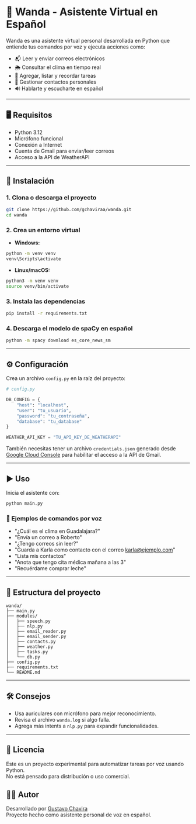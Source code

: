 # 🤖 Wanda - Asistente Virtual en Español

Wanda es una asistente virtual personal desarrollada en Python que entiende tus comandos por voz y ejecuta acciones como:

- 📬 Leer y enviar correos electrónicos
- 🌦️ Consultar el clima en tiempo real
- 📝 Agregar, listar y recordar tareas
- 📇 Gestionar contactos personales
- 🔊 Hablarte y escucharte en español

---

## 🖥️ Requisitos

- Python 3.12
- Micrófono funcional
- Conexión a Internet
- Cuenta de Gmail para enviar/leer correos
- Acceso a la API de WeatherAPI

---

## 🔧 Instalación

### 1. Clona o descarga el proyecto

```bash
git clone https://github.com/gchaviraa/wanda.git
cd wanda
```

### 2. Crea un entorno virtual

- **Windows:**

```bash
python -m venv venv
venv\Scripts\activate
```

- **Linux/macOS:**

```bash
python3 -m venv venv
source venv/bin/activate
```

### 3. Instala las dependencias

```bash
pip install -r requirements.txt
```

### 4. Descarga el modelo de spaCy en español

```bash
python -m spacy download es_core_news_sm
```

---

## ⚙️ Configuración

Crea un archivo `config.py` en la raíz del proyecto:

```python
# config.py

DB_CONFIG = {
    "host": "localhost",
    "user": "tu_usuario",
    "password": "tu_contraseña",
    "database": "tu_database"
}

WEATHER_API_KEY = "TU_API_KEY_DE_WEATHERAPI"
```

También necesitas tener un archivo `credentials.json` generado desde [Google Cloud Console](https://console.cloud.google.com/) para habilitar el acceso a la API de Gmail.

---

## ▶️ Uso

Inicia el asistente con:

```bash
python main.py
```

### 📣 Ejemplos de comandos por voz

- "¿Cuál es el clima en Guadalajara?"
- "Envía un correo a Roberto"
- "¿Tengo correos sin leer?"
- "Guarda a Karla como contacto con el correo karla@ejemplo.com"
- "Lista mis contactos"
- "Anota que tengo cita médica mañana a las 3"
- "Recuérdame comprar leche"

---

## 📁 Estructura del proyecto

```
wanda/
├── main.py
├── modules/
│   ├── speech.py
│   ├── nlp.py
│   ├── email_reader.py
│   ├── email_sender.py
│   ├── contacts.py
│   ├── weather.py
│   ├── tasks.py
│   └── db.py
├── config.py
├── requirements.txt
└── README.md
```

---

## 🛠 Consejos

- Usa auriculares con micrófono para mejor reconocimiento.
- Revisa el archivo `wanda.log` si algo falla.
- Agrega más intents a `nlp.py` para expandir funcionalidades.

---

## 📄 Licencia

Este es un proyecto experimental para automatizar tareas por voz usando Python.  
No está pensado para distribución o uso comercial.

## 👨‍💻 Autor

Desarrollado por [Gustavo Chavira](https://github.com/gchaviraa)   
Proyecto hecho como asistente personal de voz en español.
